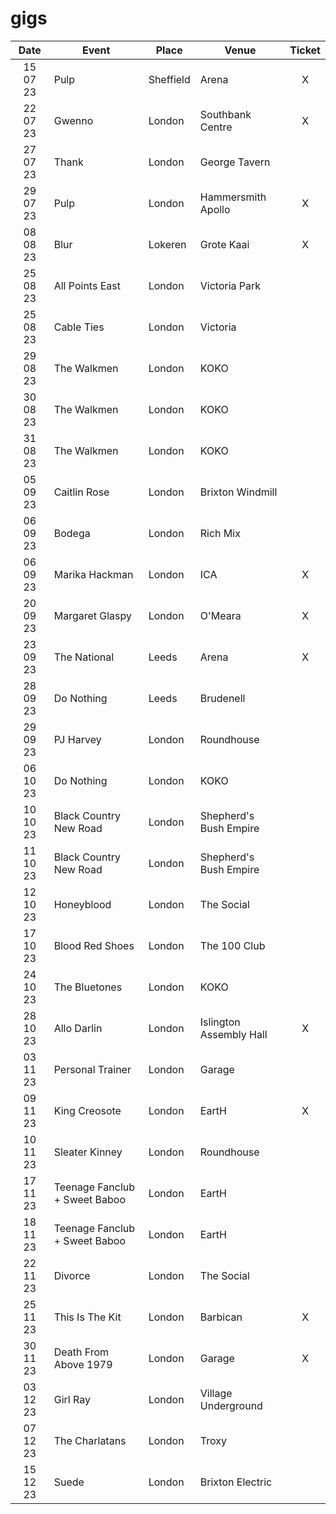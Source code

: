 # gigs
|Date|Event|Place|Venue|Ticket|
|:--:|-----|----|-----|:----:|
|15 07 23|Pulp|Sheffield|Arena|X|
|22 07 23|Gwenno|London|Southbank Centre|X|
|27 07 23|Thank|London|George Tavern|
|29 07 23|Pulp|London|Hammersmith Apollo|X|
|08 08 23|Blur|Lokeren|Grote Kaai|X|
|25 08 23|All Points East|London|Victoria Park|
|25 08 23|Cable Ties|London|Victoria|
|29 08 23|The Walkmen|London|KOKO|
|30 08 23|The Walkmen|London|KOKO|
|31 08 23|The Walkmen|London|KOKO|
|05 09 23|Caitlin Rose|London|Brixton Windmill|
|06 09 23|Bodega|London|Rich Mix|
|06 09 23|Marika Hackman|London|ICA|X|
|20 09 23|Margaret Glaspy|London|O'Meara|X|
|23 09 23|The National|Leeds|Arena|X|
|28 09 23|Do Nothing|Leeds|Brudenell|
|29 09 23|PJ Harvey|London|Roundhouse|
|06 10 23|Do Nothing|London|KOKO|
|10 10 23|Black Country New Road|London|Shepherd's Bush Empire|
|11 10 23|Black Country New Road|London|Shepherd's Bush Empire|
|12 10 23|Honeyblood|London|The Social|
|17 10 23|Blood Red Shoes|London|The 100 Club|
|24 10 23|The Bluetones|London|KOKO|
|28 10 23|Allo Darlin|London|Islington Assembly Hall|X|
|03 11 23|Personal Trainer|London|Garage||
|09 11 23|King Creosote|London|EartH|X|
|10 11 23|Sleater Kinney|London|Roundhouse|
|17 11 23|Teenage Fanclub + Sweet Baboo|London|EartH|
|18 11 23|Teenage Fanclub + Sweet Baboo|London|EartH|
|22 11 23|Divorce|London|The Social|
|25 11 23|This Is The Kit|London|Barbican|X|
|30 11 23|Death From Above 1979|London|Garage|X|
|03 12 23|Girl Ray|London|Village Underground|
|07 12 23|The Charlatans|London|Troxy|
|15 12 23|Suede|London|Brixton Electric|

